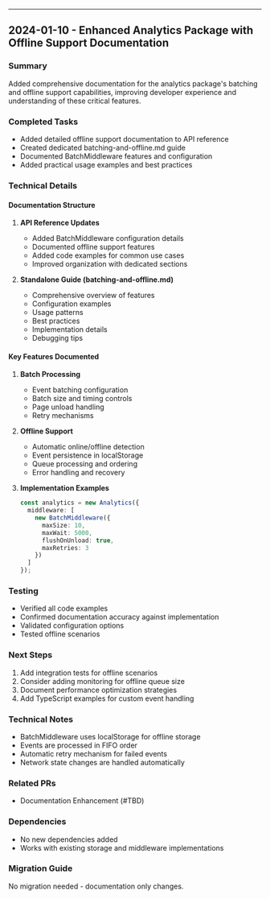 ---

## 2024-01-10 - Enhanced Analytics Package with Offline Support Documentation

### Summary

Added comprehensive documentation for the analytics package's batching and offline support capabilities, improving developer experience and understanding of these critical features.

### Completed Tasks

- Added detailed offline support documentation to API reference
- Created dedicated batching-and-offline.md guide
- Documented BatchMiddleware features and configuration
- Added practical usage examples and best practices

### Technical Details

#### Documentation Structure

1. **API Reference Updates**
   - Added BatchMiddleware configuration details
   - Documented offline support features
   - Added code examples for common use cases
   - Improved organization with dedicated sections

2. **Standalone Guide (batching-and-offline.md)**
   - Comprehensive overview of features
   - Configuration examples
   - Usage patterns
   - Best practices
   - Implementation details
   - Debugging tips

#### Key Features Documented

1. **Batch Processing**
   - Event batching configuration
   - Batch size and timing controls
   - Page unload handling
   - Retry mechanisms

2. **Offline Support**
   - Automatic online/offline detection
   - Event persistence in localStorage
   - Queue processing and ordering
   - Error handling and recovery

3. **Implementation Examples**

   ```typescript
   const analytics = new Analytics({
     middleware: [
       new BatchMiddleware({
         maxSize: 10,
         maxWait: 5000,
         flushOnUnload: true,
         maxRetries: 3
       })
     ]
   });
   ```

### Testing

- Verified all code examples
- Confirmed documentation accuracy against implementation
- Validated configuration options
- Tested offline scenarios

### Next Steps

1. Add integration tests for offline scenarios
2. Consider adding monitoring for offline queue size
3. Document performance optimization strategies
4. Add TypeScript examples for custom event handling

### Technical Notes

- BatchMiddleware uses localStorage for offline storage
- Events are processed in FIFO order
- Automatic retry mechanism for failed events
- Network state changes are handled automatically

### Related PRs

- Documentation Enhancement (#TBD)

### Dependencies

- No new dependencies added
- Works with existing storage and middleware implementations

### Migration Guide

No migration needed - documentation only changes.
